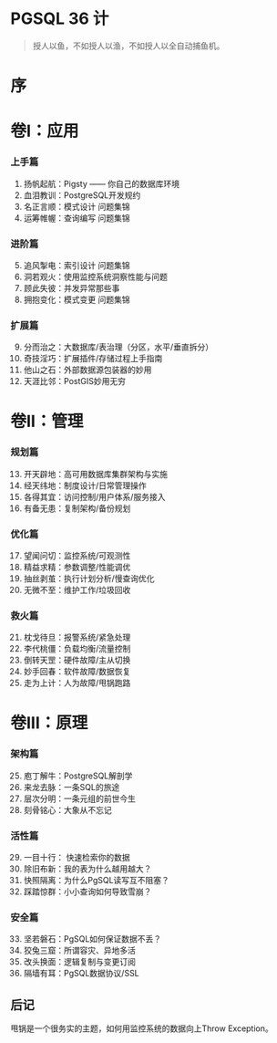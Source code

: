 # PGSQL 36 计

> 授人以鱼，不如授人以渔，不如授人以全自动捕鱼机。



# 序

# 卷I：应用

### 上手篇

1. 扬帆起航：Pigsty —— 你自己的数据库环境
2. 血泪教训：PostgreSQL开发规约
3. 名正言顺：模式设计 问题集锦
4. 运筹帷幄：查询编写 问题集锦

### 进阶篇

5. 追风掣电：索引设计 问题集锦
6. 洞若观火：使用监控系统洞察性能与问题
7. 顾此失彼：并发异常那些事
8. 拥抱变化：模式变更 问题集锦 

### 扩展篇

9. 分而治之：大数据库/表治理（分区，水平/垂直拆分）
10. 奇技淫巧：扩展插件/存储过程上手指南
11. 他山之石：外部数据源包装器的妙用
12. 天涯比邻：PostGIS妙用无穷

# 卷II：管理

### 规划篇

13. 开天辟地：高可用数据库集群架构与实施
14. 经天纬地：制度设计/日常管理操作
15. 各得其宜：访问控制/用户体系/服务接入
16. 有备无患：复制架构/备份规划

### 优化篇

17. 望闻问切：监控系统/可观测性
18. 精益求精：参数调整/性能调优
19. 抽丝剥茧：执行计划分析/慢查询优化
20. 无微不至：维护工作/垃圾回收

### 救火篇

21. 枕戈待旦：报警系统/紧急处理
22. 李代桃僵：负载均衡/流量控制 
23. 倒转天罡：硬件故障/主从切换 
24. 妙手回春：软件故障/数据恢复
25. 走为上计：人为故障/甩锅跑路

# 卷III：原理

### 架构篇

25. 庖丁解牛：PostgreSQL解剖学
26. 来龙去脉：一条SQL的旅途
27. 层次分明：一条元组的前世今生
28. 刻骨铭心：大象从不忘记

### 活性篇

29. 一目十行： 快速检索你的数据
30. 除旧布新：我的表为什么越用越大？
31. 快照隔离：为什么PgSQL读写互不阻塞？
32. 踩踏惊群：小小查询如何导致雪崩？

### 安全篇

33. 坚若磐石：PgSQL如何保证数据不丢？
34. 狡兔三窟：所谓容灾、异地多活 
35. 改头换面：逻辑复制与变更订阅
36. 隔墙有耳：PgSQL数据协议/SSL


## 后记





甩锅是一个很务实的主题，如何用监控系统的数据向上Throw Exception。